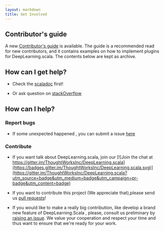 ```yaml
---
layout: markdown
title: Get Involved
---
```


## Contributor's guide

A new [Contributor's guide](http://deeplearning.thoughtworks.school/demo/2.0.0-Preview/ContributorGuide.html) is available. The guide is a recommended read for new contributors, and it contains examples on how to implement plugins for DeepLearning.scala. The contents below are kept as archive.

## How can I get help?

- Check the [scaladoc](https://javadoc.io/page/com.thoughtworks.deeplearning/unidoc_2.11/latest/com/thoughtworks/deeplearning/package.html) first!

- Or ask question on [stackOverflow](http://stackoverflow.com/questions/ask)

## How can I help?

### Report bugs

- If some unexpected happened , you can submit a issue [here](https://github.com/ThoughtWorksInc/DeepLearning.scala/issues)

### Contribute

- If you want talk about DeepLearning.scala, join our [![Join the chat at https://gitter.im/ThoughtWorksInc/DeepLearning.scala](https://badges.gitter.im/ThoughtWorksInc/DeepLearning.scala.svg)](https://gitter.im/ThoughtWorksInc/DeepLearning.scala?utm_source=badge&utm_medium=badge&utm_campaign=pr-badge&utm_content=badge)

- If you want to contribute this project (We appreciate that),please send us [pull requests](https://github.com/ThoughtWorksInc/DeepLearning.scala/pulls)!

- If you would like to make a really big contribution, like develop a brand new feature of DeepLearning.Scala , please, consult us preliminary by [raising an issue](https://github.com/ThoughtWorksInc/DeepLearning.scala/issues). We value your cooperation and respect your time and thus want to ensure that we're ready for your work.
